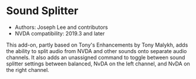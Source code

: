 # Sound Splitter

* Authors: Joseph Lee and contributors
* NVDA compatibility: 2019.3 and later

This add-on, partly based on Tony's Enhancements by Tony Malykh, adds the ability to split audio from NVDA and other sounds onto separate audio channels. It also adds an unassigned command to toggle between sound splitter settings between balanced, NvDA on the left channel, and NvDA on the right channel.
